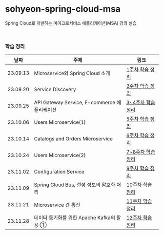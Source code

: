 # sohyeon-spring-cloud-msa
Spring Cloud로 개발하는 마이크로서비스 애플리케이션(MSA) 강의 실습

<br/>

### 학습 정리
|날짜|주제|링크|
|------|---|---|
|23.09.13|Microservice와 Spring Cloud 소개|[1주차 학습 정리](https://energetic-mimosa-b8e.notion.site/1-6ea81530df154f2a8fe259dfb590d62a?pvs=4)|
|23.09.20|Service Discovery|[2주차 학습 정리](https://energetic-mimosa-b8e.notion.site/2-17fbe6c29c7c41fb83a36be60a167bb6?pvs=4)|
|23.09.25|API Gateway Service, E-commerce 애플리케이션|[3~4주차 학습 정리](https://energetic-mimosa-b8e.notion.site/3-4-90b046c2f1be49aeb03bda9419e151e9?pvs=4)|
|23.10.06|Users Microservice(1)|[5주차 학습 정리](https://energetic-mimosa-b8e.notion.site/5-422a046d823c42f5a11233573e6c2046?pvs=4)|
|23.10.14|Catalogs and Orders Microservice|[6주차 학습 정리](https://energetic-mimosa-b8e.notion.site/6-291cf61c85734390999d9f76341b9b82?pvs=4)|
|23.10.24|Users Microservice(2)|[7~8주차 학습 정리](https://energetic-mimosa-b8e.notion.site/7-8-e2524600e8c44fd9b937c7a0976b01c3?pvs=4)|
|23.11.02|Configuration Service|[9주차 학습 정리](https://energetic-mimosa-b8e.notion.site/9-5c1a5432385648438213eac847b2e7cb?pvs=4)|
|23.11.09|Spring Cloud Bus, 설정 정보의 암호화 처리|[10주차 학습 정리](https://energetic-mimosa-b8e.notion.site/MSA-10-59533b557b464e9084dc9afbb9b208c6?pvs=4)|
|23.11.21|Microservice 간 통신|[11주차 학습 정리](https://energetic-mimosa-b8e.notion.site/MSA-11-aeb5d3e3dc684221853e494b6c78d473?pvs=4)|
|23.11.28|데이터 동기화를 위한 Apache Kafka의 활용 ①|[12주차 학습 정리](https://energetic-mimosa-b8e.notion.site/MSA-12-17b0a238d52d405aa71c0572630c3092?pvs=4)|
